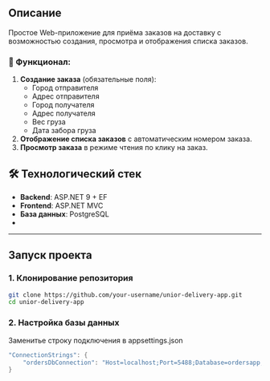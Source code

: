 ## Описание
Простое Web-приложение для приёма заказов на доставку с возможностью создания, просмотра и отображения списка заказов.

### 🔹 Функционал:
1. **Создание заказа** (обязательные поля):
   - Город отправителя
   - Адрес отправителя
   - Город получателя
   - Адрес получателя
   - Вес груза
   - Дата забора груза
2. **Отображение списка заказов** с автоматическим номером заказа.
3. **Просмотр заказа** в режиме чтения по клику на заказ.

## 🛠 Технологический стек
- **Backend**: ASP.NET 9 + EF
- **Frontend**: ASP.NET MVC
- **База данных**: PostgreSQL
- 
---

## Запуск проекта

### 1. Клонирование репозитория
```sh
git clone https://github.com/your-username/unior-delivery-app.git
cd unior-delivery-app
```
### 2. Настройка базы данных
Заменитье строку подключения в appsettings.json
```csharp
"ConnectionStrings": {
    "ordersDbConnection": "Host=localhost;Port=5488;Database=ordersapp;Username=postgres;Password=228228228"
}
```

